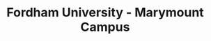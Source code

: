---
layout: repo
title: "Fordham University - Marymount Campus"
id: 22741
permalink: repos/22741/
---
